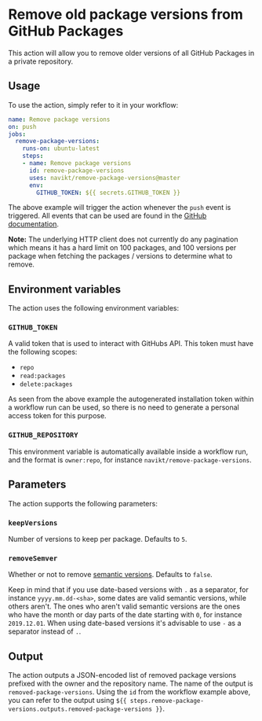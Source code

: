 # Remove old package versions from GitHub Packages

This action will allow you to remove older versions of all GitHub Packages in a private repository.

## Usage

To use the action, simply refer to it in your workflow:

```yaml
name: Remove package versions
on: push
jobs:
  remove-package-versions:
    runs-on: ubuntu-latest
    steps:
    - name: Remove package versions
      id: remove-package-versions
      uses: navikt/remove-package-versions@master
      env:
        GITHUB_TOKEN: ${{ secrets.GITHUB_TOKEN }}
```

The above example will trigger the action whenever the `push` event is triggered. All events that can be used are found in the [GitHub documentation](https://help.github.com/en/actions/automating-your-workflow-with-github-actions/events-that-trigger-workflows).

**Note:** The underlying HTTP client does not currently do any pagination which means it has a hard limit on 100 packages, and 100 versions per package when fetching the packages / versions to determine what to remove.

## Environment variables

The action uses the following environment variables:

### `GITHUB_TOKEN`

A valid token that is used to interact with GitHubs API. This token must have the following scopes:

- `repo`
- `read:packages`
- `delete:packages`

As seen from the above example the autogenerated installation token within a workflow run can be used, so there is no need to generate a personal access token for this purpose.

### `GITHUB_REPOSITORY`

This environment variable is automatically available inside a workflow run, and the format is `owner:repo`, for instance `navikt/remove-package-versions`.

## Parameters

The action supports the following parameters:

### `keepVersions`

Number of versions to keep per package. Defaults to `5`.

### `removeSemver`

Whether or not to remove [semantic versions](https://semver.org/). Defaults to `false`.

Keep in mind that if you use date-based versions with `.` as a separator, for instance `yyyy.mm.dd-<sha>`, some dates are valid semantic versions, while others aren't. The ones who aren't valid semantic versions are the ones who have the month or day parts of the date starting with `0`, for instance `2019.12.01`. When using date-based versions it's advisable to use `-` as a separator instead of `.`.

## Output

The action outputs a JSON-encoded list of removed package versions prefixed with the owner and the repository name. The name of the output is `removed-package-versions`. Using the `id` from the workflow example above, you can refer to the output using `${{ steps.remove-package-versions.outputs.removed-package-versions }}`.